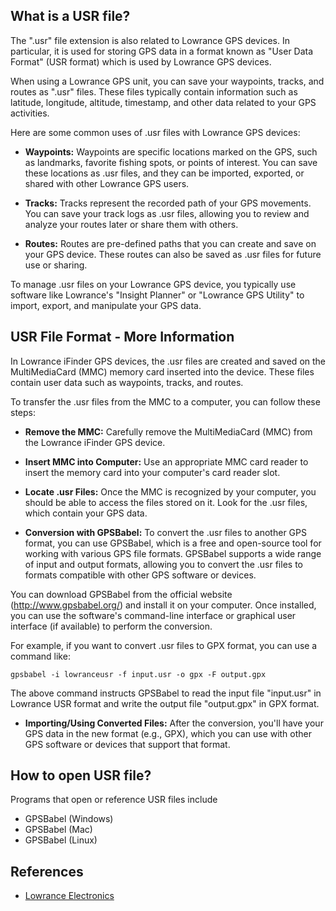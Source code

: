 ## What is a USR file?

The ".usr" file extension is also related to Lowrance GPS devices. In particular, it is used for storing GPS data in a format known as "User Data Format" (USR format) which is used by Lowrance GPS devices.

When using a Lowrance GPS unit, you can save your waypoints, tracks, and routes as ".usr" files. These files typically contain information such as latitude, longitude, altitude, timestamp, and other data related to your GPS activities.

Here are some common uses of .usr files with Lowrance GPS devices:

- **Waypoints:** Waypoints are specific locations marked on the GPS, such as landmarks, favorite fishing spots, or points of interest. You can save these locations as .usr files, and they can be imported, exported, or shared with other Lowrance GPS users.

- **Tracks:** Tracks represent the recorded path of your GPS movements. You can save your track logs as .usr files, allowing you to review and analyze your routes later or share them with others.

- **Routes:** Routes are pre-defined paths that you can create and save on your GPS device. These routes can also be saved as .usr files for future use or sharing.

To manage .usr files on your Lowrance GPS device, you typically use software like Lowrance's "Insight Planner" or "Lowrance GPS Utility" to import, export, and manipulate your GPS data.

## USR File Format - More Information

In Lowrance iFinder GPS devices, the .usr files are created and saved on the MultiMediaCard (MMC) memory card inserted into the device. These files contain user data such as waypoints, tracks, and routes.

To transfer the .usr files from the MMC to a computer, you can follow these steps:

- **Remove the MMC:** Carefully remove the MultiMediaCard (MMC) from the Lowrance iFinder GPS device.

- **Insert MMC into Computer:** Use an appropriate MMC card reader to insert the memory card into your computer's card reader slot.

- **Locate .usr Files:** Once the MMC is recognized by your computer, you should be able to access the files stored on it. Look for the .usr files, which contain your GPS data.

- **Conversion with GPSBabel:** To convert the .usr files to another GPS format, you can use GPSBabel, which is a free and open-source tool for working with various GPS file formats. GPSBabel supports a wide range of input and output formats, allowing you to convert the .usr files to formats compatible with other GPS software or devices.

You can download GPSBabel from the official website (http://www.gpsbabel.org/) and install it on your computer. Once installed, you can use the software's command-line interface or graphical user interface (if available) to perform the conversion.

For example, if you want to convert .usr files to GPX format, you can use a command like:

```
gpsbabel -i lowranceusr -f input.usr -o gpx -F output.gpx
```

The above command instructs GPSBabel to read the input file "input.usr" in Lowrance USR format and write the output file "output.gpx" in GPX format.

- **Importing/Using Converted Files:** After the conversion, you'll have your GPS data in the new format (e.g., GPX), which you can use with other GPS software or devices that support that format.

## How to open USR file?

Programs that open or reference USR files include

- GPSBabel (Windows)
- GPSBabel (Mac)
- GPSBabel (Linux)

## References
* [Lowrance Electronics](https://en.wikipedia.org/wiki/Lowrance_Electronics)
